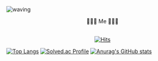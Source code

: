 ![waving](https://capsule-render.vercel.app/api?type=waving&height=300&text=SeungMin's%20GitHub&fontAlign=50&fontAlignY=40&color=gradient)

<div align = "center">
🧑🏻‍💻 Me 🧑🏻‍💻 
</div>
<br>
<div align = "center">

[![Hits](https://hits.seeyoufarm.com/api/count/incr/badge.svg?url=https%3A%2F%2Fgithub.com%2Fsmpark00&count_bg=%23000000&title_bg=%23555555&icon=github.svg&icon_color=%23E7E7E7&title=GitHub&edge_flat=false)](https://hits.seeyoufarm.com)
<a href="https://velog.io/@sm_park00">
</div>

[![Top Langs](https://github-readme-stats.vercel.app/api/top-langs/?username=smpark00)](https://github.com/anuraghazra/github-readme-stats)
[![Solved.ac Profile](http://mazassumnida.wtf/api/v2/generate_badge?boj=tonydragon)](https://solved.ac/tonydragon/)
[![Anurag's GitHub stats](https://github-readme-stats.vercel.app/api?username=smpark00)](https://github.com/anuraghazra/github-readme-stats)
